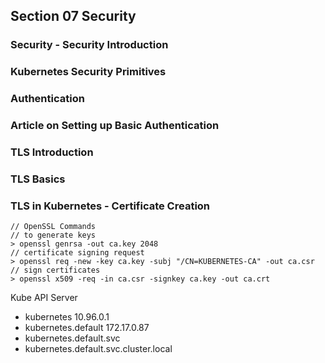 ## Section 07 Security

### Security - Security Introduction

### Kubernetes Security Primitives

### Authentication

### Article on Setting up Basic Authentication

### TLS Introduction

### TLS Basics

### TLS in Kubernetes - Certificate Creation

```
// OpenSSL Commands
// to generate keys
> openssl genrsa -out ca.key 2048
// certificate signing request
> openssl req -new -key ca.key -subj "/CN=KUBERNETES-CA" -out ca.csr
// sign certificates
> openssl x509 -req -in ca.csr -signkey ca.key -out ca.crt
```

Kube API Server

- kubernetes 10.96.0.1
- kubernetes.default 172.17.0.87
- kubernetes.default.svc
- kubernetes.default.svc.cluster.local
